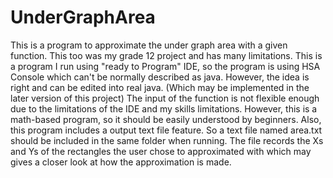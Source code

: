 # UnderGraphArea
This is a program to approximate the under graph area with a given function. This too was my grade 12 project and has many limitations. This is a program I run using "ready to Program" IDE, so the program is using HSA Console which can't be normally described as java. However, the idea is right and can be edited into real java. (Which may be implemented in the later version of this project) The input of the function is not flexible enough due to the limitations of the IDE and my skills limitations. However, this is a math-based program, so it should be easily understood by beginners.
Also, this program includes a output text file feature. So a text file named area.txt should be included in the same folder when running. The file records the Xs and Ys of the rectangles the user chose to approximated with which may gives a closer look at how the approximation is made.

